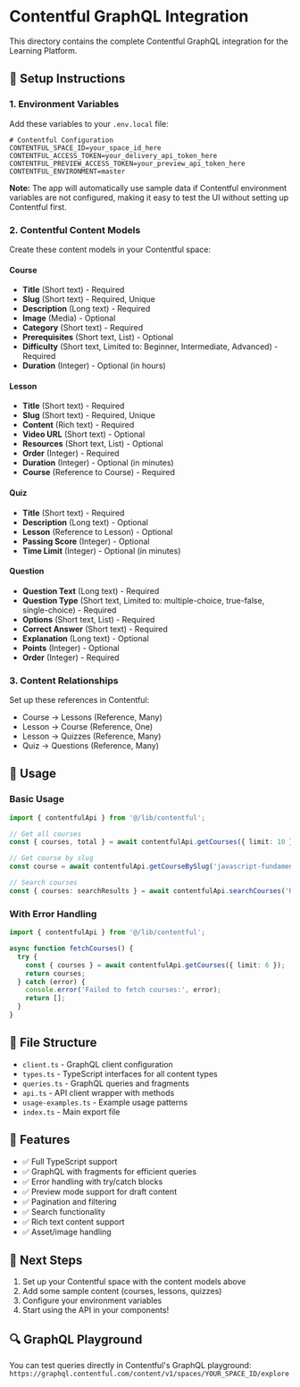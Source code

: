 # Contentful GraphQL Integration

This directory contains the complete Contentful GraphQL integration for the Learning Platform.

## 🚀 Setup Instructions

### 1. Environment Variables

Add these variables to your `.env.local` file:

```env
# Contentful Configuration
CONTENTFUL_SPACE_ID=your_space_id_here
CONTENTFUL_ACCESS_TOKEN=your_delivery_api_token_here  
CONTENTFUL_PREVIEW_ACCESS_TOKEN=your_preview_api_token_here
CONTENTFUL_ENVIRONMENT=master
```

**Note:** The app will automatically use sample data if Contentful environment variables are not configured, making it easy to test the UI without setting up Contentful first.

### 2. Contentful Content Models

Create these content models in your Contentful space:

#### Course
- **Title** (Short text) - Required
- **Slug** (Short text) - Required, Unique
- **Description** (Long text) - Required
- **Image** (Media) - Optional
- **Category** (Short text) - Required
- **Prerequisites** (Short text, List) - Optional
- **Difficulty** (Short text, Limited to: Beginner, Intermediate, Advanced) - Required
- **Duration** (Integer) - Optional (in hours)

#### Lesson
- **Title** (Short text) - Required
- **Slug** (Short text) - Required, Unique
- **Content** (Rich text) - Required
- **Video URL** (Short text) - Optional
- **Resources** (Short text, List) - Optional
- **Order** (Integer) - Required
- **Duration** (Integer) - Optional (in minutes)
- **Course** (Reference to Course) - Required

#### Quiz
- **Title** (Short text) - Required
- **Description** (Long text) - Optional
- **Lesson** (Reference to Lesson) - Optional
- **Passing Score** (Integer) - Optional
- **Time Limit** (Integer) - Optional (in minutes)

#### Question
- **Question Text** (Long text) - Required
- **Question Type** (Short text, Limited to: multiple-choice, true-false, single-choice) - Required
- **Options** (Short text, List) - Required
- **Correct Answer** (Short text) - Required
- **Explanation** (Long text) - Optional
- **Points** (Integer) - Optional
- **Order** (Integer) - Required

### 3. Content Relationships

Set up these references in Contentful:
- Course → Lessons (Reference, Many)
- Lesson → Course (Reference, One)
- Lesson → Quizzes (Reference, Many)
- Quiz → Questions (Reference, Many)

## 📝 Usage

### Basic Usage

```typescript
import { contentfulApi } from '@/lib/contentful';

// Get all courses
const { courses, total } = await contentfulApi.getCourses({ limit: 10 });

// Get course by slug
const course = await contentfulApi.getCourseBySlug('javascript-fundamentals');

// Search courses
const { courses: searchResults } = await contentfulApi.searchCourses('React');
```

### With Error Handling

```typescript
import { contentfulApi } from '@/lib/contentful';

async function fetchCourses() {
  try {
    const { courses } = await contentfulApi.getCourses({ limit: 6 });
    return courses;
  } catch (error) {
    console.error('Failed to fetch courses:', error);
    return [];
  }
}
```

## 📁 File Structure

- `client.ts` - GraphQL client configuration
- `types.ts` - TypeScript interfaces for all content types
- `queries.ts` - GraphQL queries and fragments
- `api.ts` - API client wrapper with methods
- `usage-examples.ts` - Example usage patterns
- `index.ts` - Main export file

## 🔧 Features

- ✅ Full TypeScript support
- ✅ GraphQL with fragments for efficient queries
- ✅ Error handling with try/catch blocks
- ✅ Preview mode support for draft content
- ✅ Pagination and filtering
- ✅ Search functionality
- ✅ Rich text content support
- ✅ Asset/image handling

## 🎯 Next Steps

1. Set up your Contentful space with the content models above
2. Add some sample content (courses, lessons, quizzes)
3. Configure your environment variables
4. Start using the API in your components!

## 🔍 GraphQL Playground

You can test queries directly in Contentful's GraphQL playground:
`https://graphql.contentful.com/content/v1/spaces/YOUR_SPACE_ID/explore`
